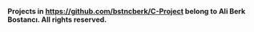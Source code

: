 <b>Projects in https://github.com/bstncberk/C-Project belong to Ali Berk Bostancı. All rights reserved.</b>
